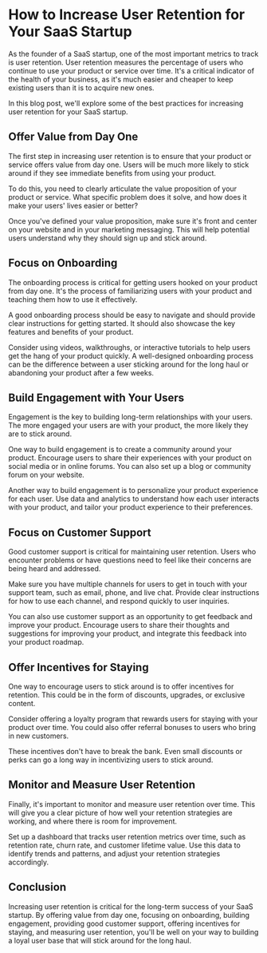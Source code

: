 # How to Increase User Retention for Your SaaS Startup

As the founder of a SaaS startup, one of the most important metrics to track is user retention. User retention measures the percentage of users who continue to use your product or service over time. It's a critical indicator of the health of your business, as it's much easier and cheaper to keep existing users than it is to acquire new ones.

In this blog post, we'll explore some of the best practices for increasing user retention for your SaaS startup.

## Offer Value from Day One

The first step in increasing user retention is to ensure that your product or service offers value from day one. Users will be much more likely to stick around if they see immediate benefits from using your product.

To do this, you need to clearly articulate the value proposition of your product or service. What specific problem does it solve, and how does it make your users' lives easier or better?

Once you've defined your value proposition, make sure it's front and center on your website and in your marketing messaging. This will help potential users understand why they should sign up and stick around.

## Focus on Onboarding

The onboarding process is critical for getting users hooked on your product from day one. It's the process of familiarizing users with your product and teaching them how to use it effectively.

A good onboarding process should be easy to navigate and should provide clear instructions for getting started. It should also showcase the key features and benefits of your product.

Consider using videos, walkthroughs, or interactive tutorials to help users get the hang of your product quickly. A well-designed onboarding process can be the difference between a user sticking around for the long haul or abandoning your product after a few weeks.

## Build Engagement with Your Users

Engagement is the key to building long-term relationships with your users. The more engaged your users are with your product, the more likely they are to stick around.

One way to build engagement is to create a community around your product. Encourage users to share their experiences with your product on social media or in online forums. You can also set up a blog or community forum on your website.

Another way to build engagement is to personalize your product experience for each user. Use data and analytics to understand how each user interacts with your product, and tailor your product experience to their preferences.

## Focus on Customer Support

Good customer support is critical for maintaining user retention. Users who encounter problems or have questions need to feel like their concerns are being heard and addressed.

Make sure you have multiple channels for users to get in touch with your support team, such as email, phone, and live chat. Provide clear instructions for how to use each channel, and respond quickly to user inquiries.

You can also use customer support as an opportunity to get feedback and improve your product. Encourage users to share their thoughts and suggestions for improving your product, and integrate this feedback into your product roadmap.

## Offer Incentives for Staying

One way to encourage users to stick around is to offer incentives for retention. This could be in the form of discounts, upgrades, or exclusive content.

Consider offering a loyalty program that rewards users for staying with your product over time. You could also offer referral bonuses to users who bring in new customers.

These incentives don't have to break the bank. Even small discounts or perks can go a long way in incentivizing users to stick around.

## Monitor and Measure User Retention

Finally, it's important to monitor and measure user retention over time. This will give you a clear picture of how well your retention strategies are working, and where there is room for improvement.

Set up a dashboard that tracks user retention metrics over time, such as retention rate, churn rate, and customer lifetime value. Use this data to identify trends and patterns, and adjust your retention strategies accordingly.

## Conclusion

Increasing user retention is critical for the long-term success of your SaaS startup. By offering value from day one, focusing on onboarding, building engagement, providing good customer support, offering incentives for staying, and measuring user retention, you'll be well on your way to building a loyal user base that will stick around for the long haul.
